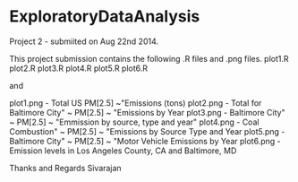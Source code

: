 ExploratoryDataAnalysis
=======================

Project 2 - submiited on Aug 22nd 2014.

This project submission contains the following .R files and .png files.
plot1.R
plot2.R
plot3.R
plot4.R
plot5.R
plot6.R

and

plot1.png - Total US PM[2.5] ~"Emissions (tons)
plot2.png - Total for Baltimore City" ~ PM[2.5] ~ "Emissions by Year
plot3.png - Baltimore City" ~ PM[2.5] ~ "Emmission by source, type and year"
plot4.png - Coal Combustion" ~ PM[2.5] ~ "Emissions by Source Type and Year
plot5.png - Baltimore City" ~ PM[2.5] ~ "Motor Vehicle Emissions by Year
plot6.png - Emission levels in Los Angeles County, CA and Baltimore, MD

Thanks and Regards
Sivarajan
